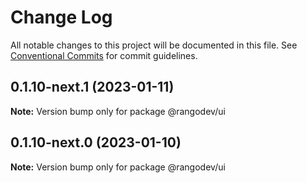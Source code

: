 # Change Log

All notable changes to this project will be documented in this file.
See [Conventional Commits](https://conventionalcommits.org) for commit guidelines.

## 0.1.10-next.1 (2023-01-11)

**Note:** Version bump only for package @rangodev/ui

## 0.1.10-next.0 (2023-01-10)

**Note:** Version bump only for package @rangodev/ui
